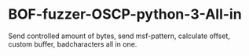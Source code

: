 # BOF-fuzzer-OSCP-python-3-All-in
Send controlled amount of bytes, send msf-pattern, calculate offset, custom buffer, badcharacters all in one.
